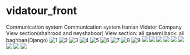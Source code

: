 # vidatour_front
Communication system Communication system Iranian Vidator Company View section(shahrood and neyshaboor) View section: ali qasemi back: ali baghban(Django)
![1](https://github.com/aliqasemietedal/vidatour_front/tree/master/pic/1.png)
![2](https://github.com/aliqasemietedal/vidatour_front/tree/master/pic/2.png)
![3](https://github.com/aliqasemietedal/vidatour_front/tree/master/pic/3.png)
![4](https://github.com/aliqasemietedal/vidatour_front/tree/master/pic/4.png)
![5](https://github.com/aliqasemietedal/vidatour_front/tree/master/pic/5.png)
![6](https://github.com/aliqasemietedal/vidatour_front/tree/master/pic/6.png)
![7](https://github.com/aliqasemietedal/vidatour_front/tree/master/pic/7.png)
![8](https://github.com/aliqasemietedal/vidatour_front/tree/master/pic/8.png)
![9](https://github.com/aliqasemietedal/vidatour_front/tree/master/pic/9.png)
<img src="https://github.com/aliqasemietedal/vidatour_front/tree/master/pic/1.png">
<img src="https://github.com/aliqasemietedal/vidatour_front/tree/master/pic/2.png">
<img src="https://github.com/aliqasemietedal/vidatour_front/tree/master/pic/3.png">
<img src="https://github.com/aliqasemietedal/vidatour_front/tree/master/pic/4.png">
<img src="https://github.com/aliqasemietedal/vidatour_front/tree/master/pic/5.png">
<img src="https://github.com/aliqasemietedal/vidatour_front/tree/master/pic/6.png">
<img src="https://github.com/aliqasemietedal/vidatour_front/tree/master/pic/7.png">
<img src="https://github.com/aliqasemietedal/vidatour_front/tree/master/pic/8.png">
<img src="https://github.com/aliqasemietedal/vidatour_front/tree/master/pic/9.png">

